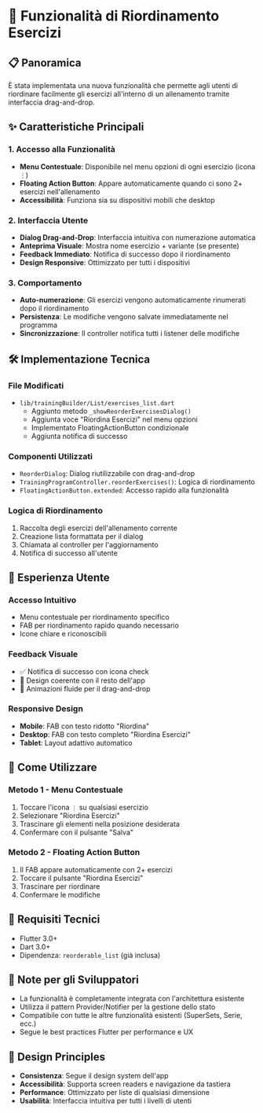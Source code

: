 # 🔄 **Funzionalità di Riordinamento Esercizi**

## 📋 **Panoramica**
È stata implementata una nuova funzionalità che permette agli utenti di riordinare facilmente gli esercizi all'interno di un allenamento tramite interfaccia drag-and-drop.

## ✨ **Caratteristiche Principali**

### **1. Accesso alla Funzionalità**
- **Menu Contestuale**: Disponibile nel menu opzioni di ogni esercizio (icona `⋮`)
- **Floating Action Button**: Appare automaticamente quando ci sono 2+ esercizi nell'allenamento
- **Accessibilità**: Funziona sia su dispositivi mobili che desktop

### **2. Interfaccia Utente**
- **Dialog Drag-and-Drop**: Interfaccia intuitiva con numerazione automatica
- **Anteprima Visuale**: Mostra nome esercizio + variante (se presente)
- **Feedback Immediato**: Notifica di successo dopo il riordinamento
- **Design Responsive**: Ottimizzato per tutti i dispositivi

### **3. Comportamento**
- **Auto-numerazione**: Gli esercizi vengono automaticamente rinumerati dopo il riordinamento
- **Persistenza**: Le modifiche vengono salvate immediatamente nel programma
- **Sincronizzazione**: Il controller notifica tutti i listener delle modifiche

## 🛠️ **Implementazione Tecnica**

### **File Modificati**
- `lib/trainingBuilder/List/exercises_list.dart`
  - Aggiunto metodo `_showReorderExercisesDialog()`
  - Aggiunta voce "Riordina Esercizi" nel menu opzioni
  - Implementato FloatingActionButton condizionale
  - Aggiunta notifica di successo

### **Componenti Utilizzati**
- `ReorderDialog`: Dialog riutilizzabile con drag-and-drop
- `TrainingProgramController.reorderExercises()`: Logica di riordinamento
- `FloatingActionButton.extended`: Accesso rapido alla funzionalità

### **Logica di Riordinamento**
1. Raccolta degli esercizi dell'allenamento corrente
2. Creazione lista formattata per il dialog
3. Chiamata al controller per l'aggiornamento
4. Notifica di successo all'utente

## 🎯 **Esperienza Utente**

### **Accesso Intuitivo**
- Menu contestuale per riordinamento specifico
- FAB per riordinamento rapido quando necessario
- Icone chiare e riconoscibili

### **Feedback Visuale**
- ✅ Notifica di successo con icona check
- 🎨 Design coerente con il resto dell'app
- 📱 Animazioni fluide per il drag-and-drop

### **Responsive Design**
- **Mobile**: FAB con testo ridotto "Riordina"
- **Desktop**: FAB con testo completo "Riordina Esercizi"
- **Tablet**: Layout adattivo automatico

## 🚀 **Come Utilizzare**

### **Metodo 1 - Menu Contestuale**
1. Toccare l'icona `⋮` su qualsiasi esercizio
2. Selezionare "Riordina Esercizi"
3. Trascinare gli elementi nella posizione desiderata
4. Confermare con il pulsante "Salva"

### **Metodo 2 - Floating Action Button**
1. Il FAB appare automaticamente con 2+ esercizi
2. Toccare il pulsante "Riordina Esercizi"
3. Trascinare per riordinare
4. Confermare le modifiche

## 🔧 **Requisiti Tecnici**
- Flutter 3.0+
- Dart 3.0+
- Dipendenza: `reorderable_list` (già inclusa)

## 📝 **Note per gli Sviluppatori**
- La funzionalità è completamente integrata con l'architettura esistente
- Utilizza il pattern Provider/Notifier per la gestione dello stato
- Compatibile con tutte le altre funzionalità esistenti (SuperSets, Serie, ecc.)
- Segue le best practices Flutter per performance e UX

## 🎨 **Design Principles**
- **Consistenza**: Segue il design system dell'app
- **Accessibilità**: Supporta screen readers e navigazione da tastiera
- **Performance**: Ottimizzato per liste di qualsiasi dimensione
- **Usabilità**: Interfaccia intuitiva per tutti i livelli di utenti 